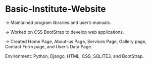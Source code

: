 # Basic-Institute-Website

->	Maintained program libraries and user’s manuals.

->	Worked on CSS BootStrap to develop web applications.

->	Created Home Page, About-us Page, Services Page, Gallery page, Contact Form page, and User’s Data Page.

 Environment: Python, Django, HTML, CSS, SQLITE3, and BootStrap.



